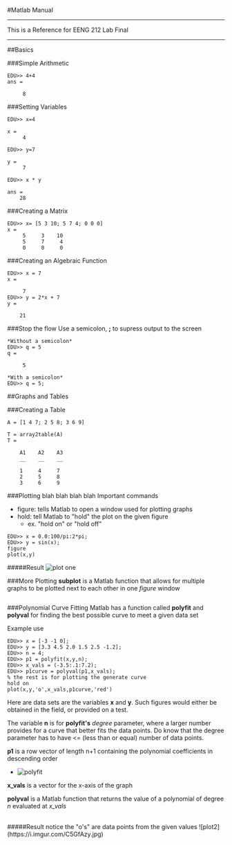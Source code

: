 #Matlab Manual 

----------

This is a Reference for EENG 212 Lab Final 

----------
##Basics

###Simple Arithmetic

```
EDU>> 4+4
ans =

     8
```
###Setting Variables 

```
EDU>> x=4

x =
     4

EDU>> y=7

y =
     7

EDU>> x * y

ans =
    28
```

###Creating a Matrix
````
EDU>> x= [5 3 10; 5 7 4; 0 0 0]
x =
     5     3    10
     5     7     4
     0     0     0
````
###Creating an Algebraic Function 

```
EDU>> x = 7
x =

     7
EDU>> y = 2*x + 7
y =

    21
```

###Stop the flow
Use a semicolon,  **;**  to supress output to the screen

```
*Without a semicolon*
EDU>> q = 5
q =

     5

*With a semicolon*
EDU>> q = 5;

```

##Graphs and Tables

###Creating a Table


````
A = [1 4 7; 2 5 8; 3 6 9]

T = array2table(A)
T = 

    A1    A2    A3
    __    __    __

    1     4     7 
    2     5     8 
    3     6     9 

````

###Plotting
blah blah blah blah
Important commands

- figure: tells Matlab to open a window used for plotting graphs
- hold: tell Matlab to "hold" the plot on the given figure
	- ex. "hold on" or "hold off"	



```
EDU>> x = 0.0:100/pi:2*pi;
EDU>> y = sin(x);
figure
plot(x,y)
```
#####Result
![plot one](https://i.imgur.com/VAzPCSQ.jpg)


###More Plotting
**subplot** is a Matlab function that allows for multiple graphs to be plotted next to each other in one *figure* window

```

```

###Polynomial Curve Fitting
Matlab has a function called **polyfit** and **polyval** for finding the best possible curve to meet a given data set

Example use

```
EDU>> x = [-3 -1 0];
EDU>> y = [3.3 4.5 2.0 1.5 2.5 -1.2];
EDU>> n = 4;
EDU>> p1 = polyfit(x,y,n);
EDU>> x_vals = (-3.5:.1:7.2);
EDU>> p1curve = polyval(p1,x_vals);
% the rest is for plotting the generate curve
hold on
plot(x,y,'o',x_vals,p1curve,'red')
```
Here are data sets are the variables **x** and **y**. Such figures would either be obtained in the field, or provided on a test.<br />

The variable **n** is for **polyfit's** *degree* parameter, where a larger number provides for a curve that better fits the data points. Do know that the degree parameter has to have <= (less than or equal) number of data points.<br />

**p1** is a row vector of length n+1 containing the polynomial coefficients in descending order

- ![polyfit](https://i.imgur.com/2PtT1rH.png)

**x_vals** is a vector for the x-axis of the graph

**polyval** is a Matlab function that returns the value of a polynomial of degree *n* evaluated at *x_vals*

<br />
#####Result
notice the "o's" are data points from the given values
![plot2](https://i.imgur.com/C5GfAzy.jpg)

